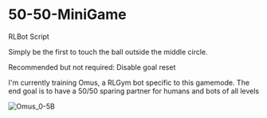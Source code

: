 # 50-50-MiniGame
RLBot Script

Simply be the first to touch the ball outside the middle circle.

Recommended but not required: Disable goal reset


I'm currently training Omus, a RLGym bot specific to this gamemode. The end goal is to have a 50/50 sparing partner for humans and bots of all levels


![Omus_0-5B](https://user-images.githubusercontent.com/46916734/157021778-21e3a1ee-0d38-4ddb-bc3d-cc227e2cdac3.gif)
